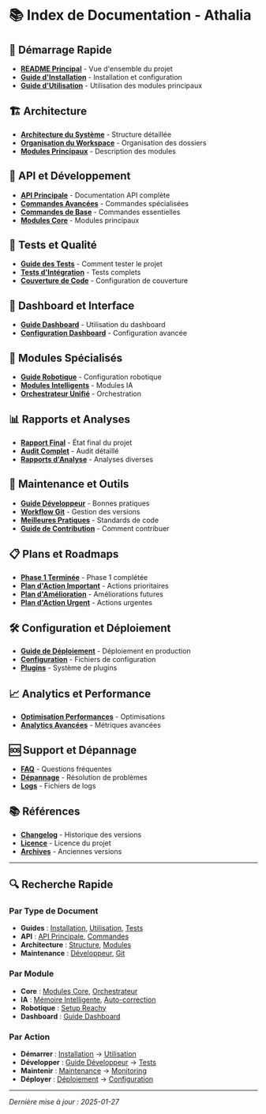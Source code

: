 # 📚 Index de Documentation - Athalia

## 🚀 Démarrage Rapide

- **[README Principal](../README.md)** - Vue d'ensemble du projet
- **[Guide d'Installation](INSTALLATION.md)** - Installation et configuration
- **[Guide d'Utilisation](USAGE.md)** - Utilisation des modules principaux

## 🏗️ Architecture

- **[Architecture du Système](ARCHITECTURE/STRUCTURE_PROJET_EXPLICATION.md)** - Structure détaillée
- **[Organisation du Workspace](ARCHITECTURE/ORGANISATION_WORKSPACE.md)** - Organisation des dossiers
- **[Modules Principaux](MODULES.md)** - Description des modules

## 🔧 API et Développement

- **[API Principale](API.md)** - Documentation API complète
- **[Commandes Avancées](API/COMMANDES_AVANCEES.md)** - Commandes spécialisées
- **[Commandes de Base](API/COMMANDES.md)** - Commandes essentielles
- **[Modules Core](API/core_modules.md)** - Modules principaux

## 🧪 Tests et Qualité

- **[Guide des Tests](TESTS_GUIDE.md)** - Comment tester le projet
- **[Tests d'Intégration](tests/)** - Tests complets
- **[Couverture de Code](.coveragerc)** - Configuration de couverture

## 🎨 Dashboard et Interface

- **[Guide Dashboard](DASHBOARD/dashboard.md)** - Utilisation du dashboard
- **[Configuration Dashboard](DASHBOARD/)** - Configuration avancée

## 🤖 Modules Spécialisés

- **[Guide Robotique](robotics/REACHY_SETUP_GUIDE.md)** - Configuration robotique
- **[Modules Intelligents](intelligent_modules.md)** - Modules IA
- **[Orchestrateur Unifié](UNIFIED_ORCHESTRATOR.md)** - Orchestration

## 📊 Rapports et Analyses

- **[Rapport Final](RAPPORT_FINAL.md)** - État final du projet
- **[Audit Complet](REPORTS/AUDITS/audit_complet_dossiers.md)** - Audit détaillé
- **[Rapports d'Analyse](REPORTS/)** - Analyses diverses

## 🔧 Maintenance et Outils

- **[Guide Développeur](DEVELOPER/DEVELOPER_GUIDE.md)** - Bonnes pratiques
- **[Workflow Git](DEVELOPER/GIT_WORKFLOW.md)** - Gestion des versions
- **[Meilleures Pratiques](DEVELOPER/BEST_PRACTICES.md)** - Standards de code
- **[Guide de Contribution](GUIDES/CONTRIBUTING.md)** - Comment contribuer

## 📋 Plans et Roadmaps

- **[Phase 1 Terminée](PHASE_1_URGENT_TERMINEE.md)** - Phase 1 complétée
- **[Plan d'Action Important](PLAN_ACTION_IMPORTANT.md)** - Actions prioritaires
- **[Plan d'Amélioration](PLAN_ACTION_AMELIORATION.md)** - Améliorations futures
- **[Plan d'Action Urgent](PLAN_ACTION_URGENT.md)** - Actions urgentes

## 🛠️ Configuration et Déploiement

- **[Guide de Déploiement](GUIDES/DEPLOYMENT.md)** - Déploiement en production
- **[Configuration](config/)** - Fichiers de configuration
- **[Plugins](PLUGINS_GUIDE.md)** - Système de plugins

## 📈 Analytics et Performance

- **[Optimisation Performances](OPTIMISATION_PERFORMANCES.md)** - Optimisations
- **[Analytics Avancées](advanced_analytics.md)** - Métriques avancées

## 🆘 Support et Dépannage

- **[FAQ](FAQ.md)** - Questions fréquentes
- **[Dépannage](TROUBLESHOOTING.md)** - Résolution de problèmes
- **[Logs](logs/)** - Fichiers de logs

## 📚 Références

- **[Changelog](CHANGELOG.md)** - Historique des versions
- **[Licence](../LICENSE)** - Licence du projet
- **[Archives](archive/)** - Anciennes versions

---

## 🔍 Recherche Rapide

### Par Type de Document
- **Guides** : [Installation](INSTALLATION.md), [Utilisation](USAGE.md), [Tests](TESTS_GUIDE.md)
- **API** : [API Principale](API.md), [Commandes](API/COMMANDES.md)
- **Architecture** : [Structure](ARCHITECTURE/STRUCTURE_PROJET_EXPLICATION.md), [Modules](MODULES.md)
- **Maintenance** : [Développeur](DEVELOPER/DEVELOPER_GUIDE.md), [Git](DEVELOPER/GIT_WORKFLOW.md)

### Par Module
- **Core** : [Modules Core](API/core_modules.md), [Orchestrateur](UNIFIED_ORCHESTRATOR.md)
- **IA** : [Mémoire Intelligente](intelligent_memory.md), [Auto-correction](auto_correction.md)
- **Robotique** : [Setup Reachy](robotics/REACHY_SETUP_GUIDE.md)
- **Dashboard** : [Guide Dashboard](DASHBOARD/dashboard.md)

### Par Action
- **Démarrer** : [Installation](INSTALLATION.md) → [Utilisation](USAGE.md)
- **Développer** : [Guide Développeur](DEVELOPER/DEVELOPER_GUIDE.md) → [Tests](TESTS_GUIDE.md)
- **Maintenir** : [Maintenance](maintenance.md) → [Monitoring](monitoring.md)
- **Déployer** : [Déploiement](GUIDES/DEPLOYMENT.md) → [Configuration](config/)

---

*Dernière mise à jour : 2025-01-27* 